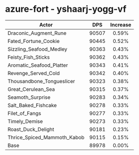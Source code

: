 # azure-fort - yshaarj-yogg-vf
| Actor | DPS | Increase |
|---|:---:|:---:|
|Draconic_Augment_Rune|90507|0.59%|
|Fated_Fortune_Cookie|90445|0.52%|
|Sizzling_Seafood_Medley|90363|0.43%|
|Feisty_Fish_Sticks|90362|0.43%|
|Aromatic_Seafood_Platter|90343|0.41%|
|Revenge_Served_Cold|90342|0.40%|
|Thousandbone_Tongueslicer|90323|0.38%|
|Great_Cerulean_Sea|90315|0.37%|
|Seamoth_Surprise|90283|0.34%|
|Salt_Baked_Fishcake|90278|0.33%|
|Filet_of_Fangs|90277|0.33%|
|Timely_Demise|90273|0.33%|
|Roast_Duck_Delight|90181|0.23%|
|Thrice_Spiced_Mammoth_Kabob|90115|0.15%|
|Base|89978|0.00%|
